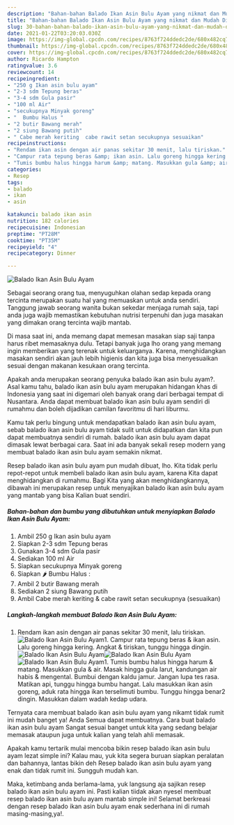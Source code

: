 ```yaml
---
description: "Bahan-bahan Balado Ikan Asin Bulu Ayam yang nikmat dan Mudah Dibuat"
title: "Bahan-bahan Balado Ikan Asin Bulu Ayam yang nikmat dan Mudah Dibuat"
slug: 30-bahan-bahan-balado-ikan-asin-bulu-ayam-yang-nikmat-dan-mudah-dibuat
date: 2021-01-22T03:20:03.030Z
image: https://img-global.cpcdn.com/recipes/8763f724ddedc2de/680x482cq70/balado-ikan-asin-bulu-ayam-foto-resep-utama.jpg
thumbnail: https://img-global.cpcdn.com/recipes/8763f724ddedc2de/680x482cq70/balado-ikan-asin-bulu-ayam-foto-resep-utama.jpg
cover: https://img-global.cpcdn.com/recipes/8763f724ddedc2de/680x482cq70/balado-ikan-asin-bulu-ayam-foto-resep-utama.jpg
author: Ricardo Hampton
ratingvalue: 3.6
reviewcount: 14
recipeingredient:
- "250 g Ikan asin bulu ayam"
- "2-3 sdm Tepung beras"
- "3-4 sdm Gula pasir"
- "100 ml Air"
- "secukupnya Minyak goreng"
- "  Bumbu Halus "
- "2 butir Bawang merah"
- "2 siung Bawang putih"
- " Cabe merah keriting  cabe rawit setan secukupnya sesuaikan"
recipeinstructions:
- "Rendam ikan asin dengan air panas sekitar 30 menit, lalu tiriskan."
- "Campur rata tepung beras &amp; ikan asin. Lalu goreng hingga kering. Angkat &amp; tiriskan, tunggu hingga dingin."
- "Tumis bumbu halus hingga harum &amp; matang. Masukkan gula &amp; air. Masak hingga gula larut, kandungan air habis &amp; mengental. Bumbui dengan kaldu jamur. Jangan lupa tes rasa. Matikan api, tunggu hingga bumbu hangat. Lalu masukkan ikan asin goreng, aduk rata hingga ikan terselimuti bumbu. Tunggu hingga benar2 dingin. Masukkan dalam wadah kedap udara."
categories:
- Resep
tags:
- balado
- ikan
- asin

katakunci: balado ikan asin 
nutrition: 182 calories
recipecuisine: Indonesian
preptime: "PT28M"
cooktime: "PT35M"
recipeyield: "4"
recipecategory: Dinner

---
```



![Balado Ikan Asin Bulu Ayam](https://img-global.cpcdn.com/recipes/8763f724ddedc2de/680x482cq70/balado-ikan-asin-bulu-ayam-foto-resep-utama.jpg)

Sebagai seorang orang tua, menyuguhkan olahan sedap kepada orang tercinta merupakan suatu hal yang memuaskan untuk anda sendiri. Tanggung jawab seorang  wanita bukan sekedar menjaga rumah saja, tapi anda juga wajib memastikan kebutuhan nutrisi terpenuhi dan juga masakan yang dimakan orang tercinta wajib mantab.

Di masa  saat ini, anda memang dapat memesan masakan siap saji tanpa harus ribet memasaknya dulu. Tetapi banyak juga lho orang yang memang ingin memberikan yang terenak untuk keluarganya. Karena, menghidangkan masakan sendiri akan jauh lebih higienis dan kita juga bisa menyesuaikan sesuai dengan makanan kesukaan orang tercinta. 



Apakah anda merupakan seorang penyuka balado ikan asin bulu ayam?. Asal kamu tahu, balado ikan asin bulu ayam merupakan hidangan khas di Indonesia yang saat ini digemari oleh banyak orang dari berbagai tempat di Nusantara. Anda dapat membuat balado ikan asin bulu ayam sendiri di rumahmu dan boleh dijadikan camilan favoritmu di hari liburmu.

Kamu tak perlu bingung untuk mendapatkan balado ikan asin bulu ayam, sebab balado ikan asin bulu ayam tidak sulit untuk didapatkan dan kita pun dapat membuatnya sendiri di rumah. balado ikan asin bulu ayam dapat dimasak lewat berbagai cara. Saat ini ada banyak sekali resep modern yang membuat balado ikan asin bulu ayam semakin nikmat.

Resep balado ikan asin bulu ayam pun mudah dibuat, lho. Kita tidak perlu repot-repot untuk membeli balado ikan asin bulu ayam, karena Kita dapat menghidangkan di rumahmu. Bagi Kita yang akan menghidangkannya, dibawah ini merupakan resep untuk menyajikan balado ikan asin bulu ayam yang mantab yang bisa Kalian buat sendiri.

<!--inarticleads1-->

##### Bahan-bahan dan bumbu yang dibutuhkan untuk menyiapkan Balado Ikan Asin Bulu Ayam:

1. Ambil 250 g Ikan asin bulu ayam
1. Siapkan 2-3 sdm Tepung beras
1. Gunakan 3-4 sdm Gula pasir
1. Sediakan 100 ml Air
1. Siapkan secukupnya Minyak goreng
1. Siapkan  🌶 Bumbu Halus :
1. Ambil 2 butir Bawang merah
1. Sediakan 2 siung Bawang putih
1. Ambil  Cabe merah keriting &amp; cabe rawit setan secukupnya (sesuaikan)




<!--inarticleads2-->

##### Langkah-langkah membuat Balado Ikan Asin Bulu Ayam:

1. Rendam ikan asin dengan air panas sekitar 30 menit, lalu tiriskan.
<img src="https://img-global.cpcdn.com/steps/aa8ae3fb851504ba/160x128cq70/balado-ikan-asin-bulu-ayam-langkah-memasak-1-foto.jpg" alt="Balado Ikan Asin Bulu Ayam">1. Campur rata tepung beras &amp; ikan asin. Lalu goreng hingga kering. Angkat &amp; tiriskan, tunggu hingga dingin.
<img src="https://img-global.cpcdn.com/steps/86bcad1e881a5b48/160x128cq70/balado-ikan-asin-bulu-ayam-langkah-memasak-2-foto.jpg" alt="Balado Ikan Asin Bulu Ayam"><img src="https://img-global.cpcdn.com/steps/b46271f53c184052/160x128cq70/balado-ikan-asin-bulu-ayam-langkah-memasak-2-foto.jpg" alt="Balado Ikan Asin Bulu Ayam"><img src="https://img-global.cpcdn.com/steps/c799ec2a6bac77f9/160x128cq70/balado-ikan-asin-bulu-ayam-langkah-memasak-2-foto.jpg" alt="Balado Ikan Asin Bulu Ayam">1. Tumis bumbu halus hingga harum &amp; matang. Masukkan gula &amp; air. Masak hingga gula larut, kandungan air habis &amp; mengental. Bumbui dengan kaldu jamur. Jangan lupa tes rasa. Matikan api, tunggu hingga bumbu hangat. Lalu masukkan ikan asin goreng, aduk rata hingga ikan terselimuti bumbu. Tunggu hingga benar2 dingin. Masukkan dalam wadah kedap udara.




Ternyata cara membuat balado ikan asin bulu ayam yang nikamt tidak rumit ini mudah banget ya! Anda Semua dapat membuatnya. Cara buat balado ikan asin bulu ayam Sangat sesuai banget untuk kita yang sedang belajar memasak ataupun juga untuk kalian yang telah ahli memasak.

Apakah kamu tertarik mulai mencoba bikin resep balado ikan asin bulu ayam lezat simple ini? Kalau mau, yuk kita segera buruan siapkan peralatan dan bahannya, lantas bikin deh Resep balado ikan asin bulu ayam yang enak dan tidak rumit ini. Sungguh mudah kan. 

Maka, ketimbang anda berlama-lama, yuk langsung aja sajikan resep balado ikan asin bulu ayam ini. Pasti kalian tiidak akan nyesel membuat resep balado ikan asin bulu ayam mantab simple ini! Selamat berkreasi dengan resep balado ikan asin bulu ayam enak sederhana ini di rumah masing-masing,ya!.

